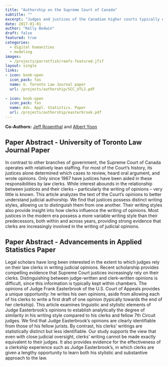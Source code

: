```yaml
---
title: "Authorship on the Supreme Court of Canada"
subtitle: ""
excerpt: "Judges and justices of the Canadian higher courts typically employ clerks to aid in their opinion writing.  This work studies whether statistical methods can identify which justices relied more heavily on their clerks.  A related work attempted to identify clerk-authored papers from among the work of a single judge."
date: 2017-01-01
author: "Kelly Bodwin"
draft: false
featured: true
categories:
  - digital humanities
  - modeling
images:
  - /projects/parrotfish/reefs-featured.jfif
layout: single
links:
- icon: book-open
  icon_pack: fas
  name: U. Toronto Law Journal paper
  url: /projects/authorship/SCC_UTLJ.pdf
  
- icon: book-open
  icon_pack: fas
  name: Adv. Appl. Statistics. Paper
  url: /projects/authorship/easterbrook.pdf
---
```


**Co-Authors:** [Jeff Rosenthal](probability.ca) and [Albert Yoon](https://www.law.utoronto.ca/faculty-staff/full-time-faculty/albert-yoon)

## Paper Abstract - University of Toronto Law Journal Paper

In contrast to other branches of government, the Supreme Court of
Canada operates with relatively lean staffing. For most of the Court’s
history, its justices alone determined which cases to review, heard oral
argument, and wrote opinions. Only since 1967 have justices have been
aided in these responsibilities by law clerks. While interest abounds in the
relationship between justices and their clerks – particularly the writing of
opinions – very little is known. This article analyzes the text of the
Court’s opinions to better understand judicial authorship. We find that
justices possess distinct writing styles, allowing us to distinguish them
from one another. Their writing styles also provide insight into how
clerks influence the writing of opinions. Most justices in the modern era
possess a more variable writing style than their predecessors, both within
and across years, providing strong evidence that clerks are increasingly
involved in the writing of judicial opinions.

## Paper Abstract - Advancements in Applied Statistics Paper

Legal scholars have long been interested in the extent to which judges rely
on their law clerks in writing judicial opinions. Recent scholarship provides
compelling evidence that Supreme Court justices increasingly rely on their
clerks. Distinguishing between judge-written and clerk-written opinions is difficult, since this information is typically kept within chambers. The opinions
of Judge Frank Easterbrook of the U.S. Court of Appeals provides a unique
opportunity: he writes his own opinions, aside from allowing each of his clerks
to write a first draft of one opinion (typically towards the end of her clerkship).
This article examines linguistic and stylistic elements of Judge Easterbrook’s
opinions to establish analytically the degree of similarity in his writing style
compared to his clerks and fellow 7th Circuit judges. We find that Judge Easterbrook’s opinions are clearly identifiable from those of his fellow jurists. By
contrast, his clerks’ writings are statistically distinct but less identifiable. Our
study supports the view that even with close judicial oversight, clerks’ writing
cannot be made exactly equivalent to their judges. It also provides evidence
for the effectiveness of a clerkship experience such as Judge Easterbrook’s, in
which clerks are given a lengthy opportunity to learn both his stylistic and
substantive approach to the law.